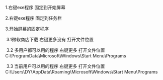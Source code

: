 1.右键exe程序  固定到开始屏幕

2.右键exe程序  固定到任务栏 

3.开始屏幕的固定程序

​	3.1微软商店下载 右键更多没有 打开文件位置

​	3.2 多用户都可以用的程序 右键更多 打开文件位置C:\ProgramData\Microsoft\Windows\Start Menu\Programs

​	3.3 当前用户可以用的程序  右键更多 打开文件位置 C:\Users\DY\AppData\Roaming\Microsoft\Windows\Start Menu\Programs

